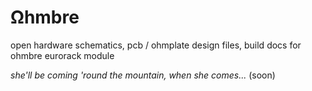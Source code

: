 # Ωhmbre
open hardware schematics, pcb / ohmplate design files, build docs for ohmbre eurorack module

*she'll be coming 'round the mountain, when she comes...* (soon)
